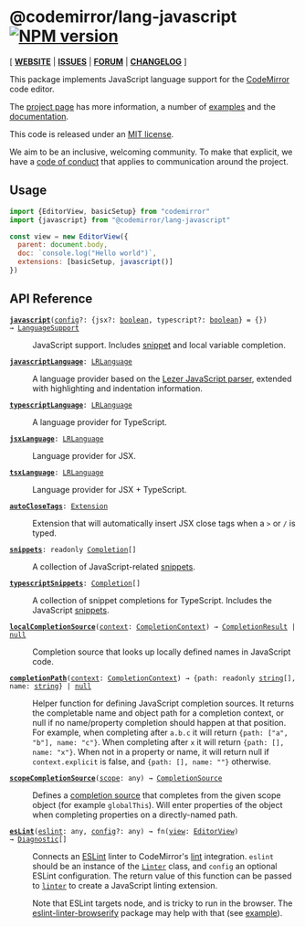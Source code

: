 <!-- NOTE: README.md is generated from src/README.md -->

# @codemirror/lang-javascript [![NPM version](https://img.shields.io/npm/v/@codemirror/lang-javascript.svg)](https://www.npmjs.org/package/@codemirror/lang-javascript)

[ [**WEBSITE**](https://codemirror.net/) | [**ISSUES**](https://github.com/codemirror/dev/issues) | [**FORUM**](https://discuss.codemirror.net/c/next/) | [**CHANGELOG**](https://github.com/codemirror/lang-javascript/blob/main/CHANGELOG.md) ]

This package implements JavaScript language support for the
[CodeMirror](https://codemirror.net/) code editor.

The [project page](https://codemirror.net/) has more information, a
number of [examples](https://codemirror.net/examples/) and the
[documentation](https://codemirror.net/docs/).

This code is released under an
[MIT license](https://github.com/codemirror/lang-javascript/tree/main/LICENSE).

We aim to be an inclusive, welcoming community. To make that explicit,
we have a [code of
conduct](http://contributor-covenant.org/version/1/1/0/) that applies
to communication around the project.

## Usage

```javascript
import {EditorView, basicSetup} from "codemirror"
import {javascript} from "@codemirror/lang-javascript"

const view = new EditorView({
  parent: document.body,
  doc: `console.log("Hello world")`,
  extensions: [basicSetup, javascript()]
})
```

## API Reference

<dl>
<dt id="user-content-javascript">
  <code><strong><a href="#user-content-javascript">javascript</a></strong>(<a id="user-content-javascript^config" href="#user-content-javascript^config">config</a>&#8288;?: {jsx&#8288;?: <a href="https://developer.mozilla.org/en-US/docs/Web/JavaScript/Reference/Global_Objects/Boolean">boolean</a>, typescript&#8288;?: <a href="https://developer.mozilla.org/en-US/docs/Web/JavaScript/Reference/Global_Objects/Boolean">boolean</a>} = {}) → <a href="https://codemirror.net/docs/ref#language.LanguageSupport">LanguageSupport</a></code></dt>

<dd><p>JavaScript support. Includes <a href="#user-content-snippets">snippet</a>
and local variable completion.</p>
</dd>
<dt id="user-content-javascriptlanguage">
  <code><strong><a href="#user-content-javascriptlanguage">javascriptLanguage</a></strong>: <a href="https://codemirror.net/docs/ref#language.LRLanguage">LRLanguage</a></code></dt>

<dd><p>A language provider based on the <a href="https://github.com/lezer-parser/javascript">Lezer JavaScript
parser</a>, extended with
highlighting and indentation information.</p>
</dd>
<dt id="user-content-typescriptlanguage">
  <code><strong><a href="#user-content-typescriptlanguage">typescriptLanguage</a></strong>: <a href="https://codemirror.net/docs/ref#language.LRLanguage">LRLanguage</a></code></dt>

<dd><p>A language provider for TypeScript.</p>
</dd>
<dt id="user-content-jsxlanguage">
  <code><strong><a href="#user-content-jsxlanguage">jsxLanguage</a></strong>: <a href="https://codemirror.net/docs/ref#language.LRLanguage">LRLanguage</a></code></dt>

<dd><p>Language provider for JSX.</p>
</dd>
<dt id="user-content-tsxlanguage">
  <code><strong><a href="#user-content-tsxlanguage">tsxLanguage</a></strong>: <a href="https://codemirror.net/docs/ref#language.LRLanguage">LRLanguage</a></code></dt>

<dd><p>Language provider for JSX + TypeScript.</p>
</dd>
<dt id="user-content-autoclosetags">
  <code><strong><a href="#user-content-autoclosetags">autoCloseTags</a></strong>: <a href="https://codemirror.net/docs/ref#state.Extension">Extension</a></code></dt>

<dd><p>Extension that will automatically insert JSX close tags when a <code>&gt;</code> or
<code>/</code> is typed.</p>
</dd>
<dt id="user-content-snippets">
  <code><strong><a href="#user-content-snippets">snippets</a></strong>: readonly <a href="https://codemirror.net/docs/ref#autocomplete.Completion">Completion</a>[]</code></dt>

<dd><p>A collection of JavaScript-related
<a href="https://codemirror.net/docs/ref/#autocomplete.snippet">snippets</a>.</p>
</dd>
<dt id="user-content-typescriptsnippets">
  <code><strong><a href="#user-content-typescriptsnippets">typescriptSnippets</a></strong>: <a href="https://codemirror.net/docs/ref#autocomplete.Completion">Completion</a>[]</code></dt>

<dd><p>A collection of snippet completions for TypeScript. Includes the
JavaScript <a href="#user-content-snippets">snippets</a>.</p>
</dd>
<dt id="user-content-localcompletionsource">
  <code><strong><a href="#user-content-localcompletionsource">localCompletionSource</a></strong>(<a id="user-content-localcompletionsource^context" href="#user-content-localcompletionsource^context">context</a>: <a href="https://codemirror.net/docs/ref#autocomplete.CompletionContext">CompletionContext</a>) → <a href="https://codemirror.net/docs/ref#autocomplete.CompletionResult">CompletionResult</a> | <a href="https://developer.mozilla.org/en-US/docs/Web/JavaScript/Reference/Global_Objects/null">null</a></code></dt>

<dd><p>Completion source that looks up locally defined names in
JavaScript code.</p>
</dd>
<dt id="user-content-completionpath">
  <code><strong><a href="#user-content-completionpath">completionPath</a></strong>(<a id="user-content-completionpath^context" href="#user-content-completionpath^context">context</a>: <a href="https://codemirror.net/docs/ref#autocomplete.CompletionContext">CompletionContext</a>) → {path: readonly <a href="https://developer.mozilla.org/en-US/docs/Web/JavaScript/Reference/Global_Objects/String">string</a>[], name: <a href="https://developer.mozilla.org/en-US/docs/Web/JavaScript/Reference/Global_Objects/String">string</a>} | <a href="https://developer.mozilla.org/en-US/docs/Web/JavaScript/Reference/Global_Objects/null">null</a></code></dt>

<dd><p>Helper function for defining JavaScript completion sources. It
returns the completable name and object path for a completion
context, or null if no name/property completion should happen at
that position. For example, when completing after <code>a.b.c</code> it will
return <code>{path: [&quot;a&quot;, &quot;b&quot;], name: &quot;c&quot;}</code>. When completing after <code>x</code>
it will return <code>{path: [], name: &quot;x&quot;}</code>. When not in a property or
name, it will return null if <code>context.explicit</code> is false, and
<code>{path: [], name: &quot;&quot;}</code> otherwise.</p>
</dd>
<dt id="user-content-scopecompletionsource">
  <code><strong><a href="#user-content-scopecompletionsource">scopeCompletionSource</a></strong>(<a id="user-content-scopecompletionsource^scope" href="#user-content-scopecompletionsource^scope">scope</a>: any) → <a href="https://codemirror.net/docs/ref#autocomplete.CompletionSource">CompletionSource</a></code></dt>

<dd><p>Defines a <a href="https://codemirror.net/docs/ref/#autocomplete.CompletionSource">completion source</a> that
completes from the given scope object (for example <code>globalThis</code>).
Will enter properties of the object when completing properties on
a directly-named path.</p>
</dd>
<dt id="user-content-eslint">
  <code><strong><a href="#user-content-eslint">esLint</a></strong>(<a id="user-content-eslint^eslint" href="#user-content-eslint^eslint">eslint</a>: any, <a id="user-content-eslint^config" href="#user-content-eslint^config">config</a>&#8288;?: any) → fn(<a id="user-content-eslint^returns^view" href="#user-content-eslint^returns^view">view</a>: <a href="https://codemirror.net/docs/ref#view.EditorView">EditorView</a>) → <a href="https://codemirror.net/docs/ref#lint.Diagnostic">Diagnostic</a>[]</code></dt>

<dd><p>Connects an <a href="https://eslint.org/">ESLint</a> linter to CodeMirror's
<a href="https://codemirror.net/docs/ref/#lint">lint</a> integration. <code>eslint</code> should be an instance of the
<a href="https://eslint.org/docs/developer-guide/nodejs-api#linter"><code>Linter</code></a>
class, and <code>config</code> an optional ESLint configuration. The return
value of this function can be passed to <a href="https://codemirror.net/docs/ref/#lint.linter"><code>linter</code></a>
to create a JavaScript linting extension.</p>
<p>Note that ESLint targets node, and is tricky to run in the
browser. The
<a href="https://github.com/UziTech/eslint-linter-browserify">eslint-linter-browserify</a>
package may help with that (see
<a href="https://github.com/UziTech/eslint-linter-browserify/blob/master/example/script.js">example</a>).</p>
</dd>
</dl>

